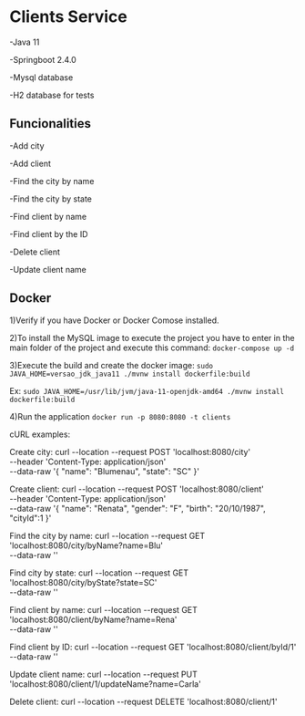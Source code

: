 # Clients Service

-Java 11

-Springboot 2.4.0

-Mysql database

-H2 database for tests

## Funcionalities

-Add city

-Add client

-Find the city by name

-Find the city by state

-Find client by name

-Find client by the ID

-Delete client

-Update client name

## Docker

1)Verify if you have Docker or Docker Comose installed.

2)To install the MySQL image to execute the project you have to enter in the main folder of the project and execute this command:
`docker-compose up -d`

3)Execute the build and create the docker image: 
`sudo JAVA_HOME=versao_jdk_java11 ./mvnw install dockerfile:build` 

Ex: `sudo JAVA_HOME=/usr/lib/jvm/java-11-openjdk-amd64 ./mvnw install dockerfile:build`

4)Run the application `docker run -p 8080:8080 -t clients`

cURL examples:

Create city:
curl --location --request POST 'localhost:8080/city' \
--header 'Content-Type: application/json' \
--data-raw '{
    "name": "Blumenau",
    "state": "SC"
}'

Create client:
curl --location --request POST 'localhost:8080/client' \
--header 'Content-Type: application/json' \
--data-raw '{
    "name": "Renata",
    "gender": "F",
    "birth": "20/10/1987",
    "cityId":1
}'

Find the city by name:
curl --location --request GET 'localhost:8080/city/byName?name=Blu' \
--data-raw ''

Find city by state:
curl --location --request GET 'localhost:8080/city/byState?state=SC' \
--data-raw ''

Find client by name:
curl --location --request GET 'localhost:8080/client/byName?name=Rena' \
--data-raw ''

Find client by ID:
curl --location --request GET 'localhost:8080/client/byId/1' \
--data-raw ''

Update client name:
curl --location --request PUT 'localhost:8080/client/1/updateName?name=Carla'

Delete client:
curl --location --request DELETE 'localhost:8080/client/1'
